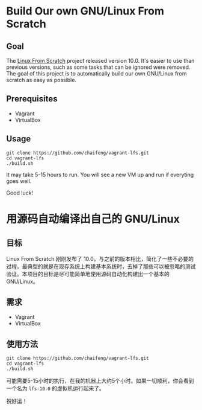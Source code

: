# Build Our own GNU/Linux From Scratch

## Goal

The [Linux From Scratch](https://www.linuxfromscratch) project released version 10.0. It's easier to use than previous versions, such as some tasks that can be ignored were removed. The goal of this project is to automatically build our own GNU/Linux from scratch as easy as possible.

## Prerequisites

- Vagrant
- VirtualBox

## Usage

    git clone https://github.com/chaifeng/vagrant-lfs.git
    cd vagrant-lfs
    ./build.sh

It may take 5-15 hours to run. You will see a new VM up and run if everyting goes well.

Good luck!

# 用源码自动编译出自己的 GNU/Linux

## 目标

Linux From Scratch 刚刚发布了 10.0，与之前的版本相比，简化了一些不必要的过程。最典型的就是在现存系统上构建基本系统时，去掉了那些可以被忽略的测试验证。本项目的目标是尽可能简单地使用源码自动化构建出一个基本的 GNU/Linux。

## 需求

- Vagrant
- VirtualBox

## 使用方法

    git clone https://github.com/chaifeng/vagrant-lfs.git
    cd vagrant-lfs
    ./build.sh

可能需要5-15小时的执行，在我的机器上大约5个小时。如果一切顺利，你会看到一个名为 `lfs-10.0` 的虚拟机运行起来了。

祝好运！
